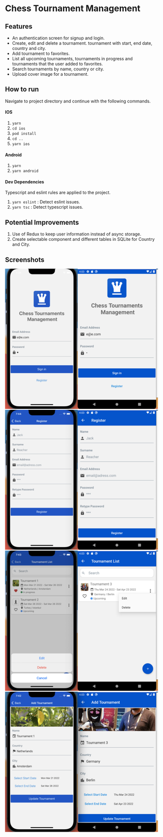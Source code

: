 # Chess Tournament Management
## Features
* An authentication screen for signup and login.
* Create, edit and delete a tournament. tournament with start, end date, country and city.
* Add tournament to favorites.
* List all upcoming tournaments, tournaments in progress and tournaments that the user added to favorites.
* Search tournaments by name, country or city.
* Upload cover image for a tournament.

## How to run

Navigate to project directory and continue with the following commands.

#### IOS
1.  `yarn`
2.  `cd ios`
3.  `pod install`
4.  `cd ..`
5.  `yarn ios`

#### Android
1.  `yarn`
5.  `yarn android`

#### Dev Dependencies
Typescript and eslint rules are applied to the project.

1.  `yarn eslint`  : Detect eslint issues.
2.  `yarn tsc`  : Detect typescript issues.

## Potential Improvements
1. Use of Redux to keep user information instead of async storage.
2. Create selectable component and different tables in SQLite for Country and City.

## Screenshots

![Login](https://github.com/sabrimev/chess-tournament/blob/main/src/assets/screenshots/login.png?raw=true)
![Register](https://github.com/sabrimev/chess-tournament/blob/main/src/assets/screenshots/RegisterUser.png?raw=true)
![Edit Option](https://github.com/sabrimev/chess-tournament/blob/main/src/assets/screenshots/EditOptions.png?raw=true)
![Edit Tournament](https://github.com/sabrimev/chess-tournament/blob/main/src/assets/screenshots/EditTournament.png?raw=true)